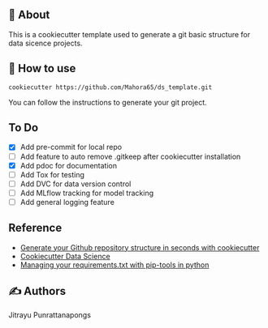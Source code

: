 ##  🧐 About
This is a cookiecutter template used to generate a git basic structure for data sicence projects. 

## 🔖  How to use 

```
cookiecutter https://github.com/Mahora65/ds_template.git
```

You can follow the instructions to generate your git project.

## To Do
- [X] Add pre-commit for local repo
- [ ] Add feature to auto remove .gitkeep after cookiecutter installation
- [X] Add pdoc for documentation
- [ ] Add Tox for testing
- [ ] Add DVC for data version control
- [ ] Add MLflow tracking for model tracking
- [ ] Add general logging feature

## Reference
- [Generate your Github repository structure in seconds with cookiecutter](https://medium.com/@kaislar17/genenate-your-github-repository-structure-in-seconds-with-cookiecutter-829a57b71f5e)
- [Cookiecutter Data Science](https://drivendata.github.io/cookiecutter-data-science/)
- [Managing your requirements.txt with pip-tools in python](https://suyojtamrakar.medium.com/managing-your-requirements-txt-with-pip-tools-in-python-8d07d9dfa464)


##  ✍️ Authors
Jitrayu Punrattanapongs

